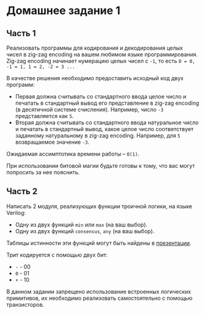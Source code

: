 # Домашнее задание 1

## Часть 1

Реализовать программы для кодирования и декодирования целых чисел в zig-zag encoding на вашем любимом языке программирования.
Zig-zag encoding начинает нумерацию целых чисел с `-1`, то есть `0 = 0, -1 = 1, 1 = 2, -2 = 3 ...`

В качестве решения необходимо предоставить исходный код двух программ:

* Первая должна считывать со стандартного ввода целое число и печатать в стандартный вывод его представление
  в zig-zag encoding (в десятичной системе счисления). Например, число `-3` представляется как `5`.
* Вторая должна считывать со стандартного ввода натуральное число и печатать в стандартный вывод, какое
  целое число соответствует заданному натуральному в zig-zag encoding. Например, для `5` возвращаемое значение `-3`.

Ожидаемая ассимптотика времени работы – `O(1)`.

При использовании битовой магии будьте готовы к тому, что вас могут попросить за нее пояснить.

## Часть 2

Написать 2 модуля, реализующих функции троичной логики, на языке Verilog:

* Одну из двух функций `min` или `max` (на ваш выбор).
* Одну из двух функций `consensus`, `any` (на ваш выбор).

Таблицы истинности эти функций могут быть найдены в [презентации](https://slides.com/romanmelnikov/deck-1#/18).

Трит кодируется с помощью двух бит:

* `-` - 00
* `0` - 01
* `+` - 10

В данном задании запрещено использование встроенных логических примитивов, их необходимо реализовать
самостоятельно с помощью транзисторов.
